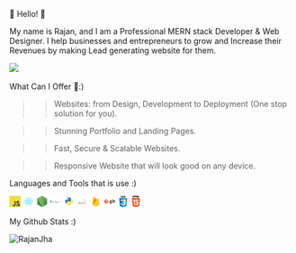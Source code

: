 👋 Hello! 👋

My name is Rajan, and I am a Professional MERN stack Developer & Web Designer. I help businesses and entrepreneurs to grow and Increase their Revenues by making Lead generating website for them.

![](https://media-exp1.licdn.com/dms/image/C4E16AQHc9ADpL3V2VA/profile-displaybackgroundimage-shrink_200_800/0/1623479093954?e=1628726400&v=beta&t=L9DwnNJQ5CjFtiLwVCxd2zz9GRN0TNYZnWk4aWXcDDU)

What Can I Offer 🤙:)

>> Websites: from Design, Development to Deployment (One stop solution for you).

>> Stunning Portfolio and Landing Pages.

>> Fast, Secure & Scalable Websites.

>> Responsive Website that will look good on any device.


Languages and Tools that is use :)

<code><img height="20" src="https://raw.githubusercontent.com/github/explore/80688e429a7d4ef2fca1e82350fe8e3517d3494d/topics/javascript/javascript.png"></code>
<code><img height="20" src="https://raw.githubusercontent.com/github/explore/80688e429a7d4ef2fca1e82350fe8e3517d3494d/topics/react/react.png"></code>
<code><img height="20" src="https://raw.githubusercontent.com/github/explore/80688e429a7d4ef2fca1e82350fe8e3517d3494d/topics/nodejs/nodejs.png"></code>
<code><img height="20" src="https://raw.githubusercontent.com/github/explore/80688e429a7d4ef2fca1e82350fe8e3517d3494d/topics/mongodb/mongodb.png"></code>
<code><img height="20" src="https://raw.githubusercontent.com/github/explore/80688e429a7d4ef2fca1e82350fe8e3517d3494d/topics/python/python.png"></code>
<code><img height="20" src="https://raw.githubusercontent.com/github/explore/80688e429a7d4ef2fca1e82350fe8e3517d3494d/topics/mysql/mysql.png"></code>
<code><img height="20" src="https://raw.githubusercontent.com/github/explore/80688e429a7d4ef2fca1e82350fe8e3517d3494d/topics/firebase/firebase.png"></code>
<code><img height="20" src="https://raw.githubusercontent.com/github/explore/80688e429a7d4ef2fca1e82350fe8e3517d3494d/topics/git/git.png"></code>
<code><img height="20" src="https://raw.githubusercontent.com/github/explore/80688e429a7d4ef2fca1e82350fe8e3517d3494d/topics/css/css.png"></code>
<code><img height="20" src="https://raw.githubusercontent.com/github/explore/80688e429a7d4ef2fca1e82350fe8e3517d3494d/topics/html/html.png"></code>

My Github Stats :)

<p align="left"> <img src="https://github-readme-stats.vercel.app/api?username=RajanJhaJi&show_icons=true&theme=gotham" alt="RajanJha" />
  



